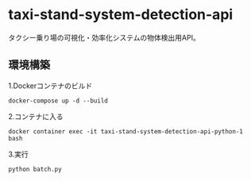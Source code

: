 # taxi-stand-system-detection-api
タクシー乗り場の可視化・効率化システムの物体検出用API。  
## 環境構築  
1.Dockerコンテナのビルド
```
docker-compose up -d --build
```
2.コンテナに入る
```
docker container exec -it taxi-stand-system-detection-api-python-1 bash
```
3.実行
```
python batch.py
```
